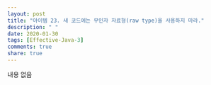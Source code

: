 ```yaml
---
layout: post
title: "아이템 23. 새 코드에는 무인자 자료형(raw type)을 사용하지 마라."
description: " "
date: 2020-01-30
tags: [Effective-Java-3]
comments: true
share: true
---
```


내용 없음 